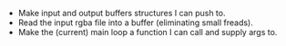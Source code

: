 * Make input and output buffers structures I can push to.
* Read the input rgba file into a buffer (eliminating small freads).
* Make the (current) main loop a function I can call and supply args to.

